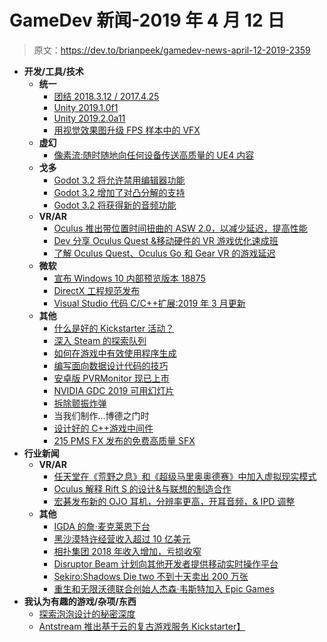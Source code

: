 # GameDev 新闻-2019 年 4 月 12 日

> 原文：<https://dev.to/brianpeek/gamedev-news-april-12-2019-2359>

*   **开发/工具/技术**
    *   **统一**
        *   [团结 2018.3.12 / 2017.4.25](https://unity3d.com/get-unity/download/archive)
        *   [Unity 2019.1.0f1](https://unity3d.com/unity/beta/2019.1)
        *   [Unity 2019.2.0a11](https://unity3d.com/alpha/2019.2)
        *   [用视觉效果图升级 FPS 样本中的 VFX](https://blogs.unity3d.com/2019/04/10/upgrading-vfx-in-the-fps-sample-with-visual-effect-graph/)
    *   **虚幻**
        *   [像素流:随时随地向任何设备传送高质量的 UE4 内容](https://www.unrealengine.com/en-US/blog/pixel-streaming-delivering-high-quality-ue4-content-to-any-device-anywhere)
    *   **戈多**
        *   [Godot 3.2 将允许禁用编辑器功能](https://godotengine.org/article/godot-32-will-allow-disabling-editor-features)
        *   [Godot 3.2 增加了对凸分解的支持](https://godotengine.org/article/godot-3-2-adds-support-convex-decomposition)
        *   [Godot 3.2 将获得新的音频功能](https://godotengine.org/article/godot-32-will-get-new-audio-features)
    *   **VR/AR**
        *   [Oculus 推出带位置时间扭曲的 ASW 2.0，以减少延迟，提高性能](https://www.roadtovr.com/oculus-launches-asw-2-0-asynchronous-spacewarp/)
        *   [Dev 分享 Oculus Quest &移动硬件的 VR 游戏优化速成班](https://www.roadtovr.com/vr-game-optimization-for-oculus-quest-mobile-hardware/)
        *   [了解 Oculus Quest、Oculus Go 和 Gear VR 的游戏延迟](https://developer.oculus.com/blog/understanding-gameplay-latency-for-oculus-quest-oculus-go-and-gear-vr/)
    *   **微软**
        *   [宣布 Windows 10 内部预览版本 18875](https://blogs.windows.com/windowsexperience/2019/04/10/announcing-windows-10-insider-preview-build-18875/)
        *   [DirectX 工程规范发布](https://devblogs.microsoft.com/directx/directx-engineering-specs-published/)
        *   [Visual Studio 代码 C/C++扩展:2019 年 3 月更新](https://devblogs.microsoft.com/cppblog/visual-studio-code-c-c-extension-march-2019-update/)
    *   **其他**
        *   [什么是好的 Kickstarter 活动？](https://www.gamesindustry.biz/articles/2019-04-08-what-makes-a-good-kickstarter-campaign)
        *   [深入 Steam 的探索队列](http://www.gamasutra.com/blogs/ErikJohnson/20190404/340061/A_Deep_Dive_Into_Steams_Discovery_Queue.php)
        *   [如何在游戏中有效使用程序生成](http://www.gamasutra.com/view/news/340190/How_to_effectively_use_procedural_generation_in_games.php)
        *   [编写面向数据设计代码的技巧](http://www.gamasutra.com/blogs/MarcCosta/20190409/340374/Tips_on_writing_code_for_DataOriented_Design.php)
        *   [安卓版 PVRMonitor 现已上市](https://www.gamedev.net/news/pvrmonitor-for-android-now-available-r834/)
        *   [NVIDIA GDC 2019 可用幻灯片](https://www.gamedev.net/news/nvidia-gdc-2019-slides-available-r826/)
        *   [拆除颤振炸弹](http://www.gamasutra.com/blogs/HadarSilverman/20190410/340477/Defusing_Flutter_Bombs.php)
        *   当我们制作…博德之门时
        *   [设计好的 C++游戏中间件](https://www.gamedev.net/articles/programming/general-and-gameplay-programming/designing-good-c-game-middleware-r5090/)
        *   [215 PMS FX 发布的免费高质量 SFX](https://www.gamedev.net/news/215-free-high-quality-sfx-released-by-pmsfx-r837/)
*   **行业新闻**
    *   **VR/AR**
        *   [任天堂在《荒野之息》和《超级马里奥奥德赛》中加入虚拟现实模式](http://www.gamasutra.com/view/news/340251/Nintendo_adding_VR_modes_to_Breath_of_the_Wild_and_Super_Mario_Odyssey.php)
        *   [Oculus 解释 Rift S 的设计&与联想的制造合作](https://www.roadtovr.com/oculus-explains-rift-s-design-partnership-lenovo/)
        *   [宏碁发布新的 OJO 耳机，分辨率更高，开耳音频，& IPD 调整](https://www.roadtovr.com/acer-conceptd-ojo-headset-announcement/)
    *   **其他**
        *   [IGDA 的詹·麦克莱恩下台](https://www.gamesindustry.biz/articles/2019-04-08-igdas-jen-maclean-stepping-down)
        *   [黑沙漠特许经营收入超过 10 亿美元](https://www.gamesindustry.biz/articles/2019-04-09-black-desert-franchise-tops-USD1-billion-in-revenues)
        *   [相扑集团 2018 年收入增加，亏损收窄](https://www.gamesindustry.biz/articles/2019-04-09-sumo-group-raised-revenue-narrowed-losses-in-2018)
        *   [Disruptor Beam 计划向其他开发者提供移动实时操作平台](http://www.gamasutra.com/view/news/340555/Disruptor_Beam_plans_to_offer_a_mobile_live_ops_platform_to_other_devs.php)
        *   [Sekiro:Shadows Die two 不到十天卖出 200 万张](https://www.gamesindustry.biz/articles/2019-04-11-sekiro-shadows-die-twice-sells-two-million-in-less-than-ten-days)
        *   [重生和无限沃德联合创始人杰森·韦斯特加入 Epic Games](http://www.gamasutra.com/view/news/340731/Report_Respawn_and_Infinity_Ward_cofounder_Jason_West_has_joined_Epic_Games.php)
*   **我认为有趣的游戏/杂项/东西**
    *   [探索泡泡设计的秘密深度](http://www.gamasutra.com/view/news/340040/Exploring_the_secret_depths_of_Bubble_Bobbles_design.php)
    *   [Antstream 推出基于云的复古游戏服务 Kickstarter】](https://www.vintageisthenewold.com/antstream-launches-kickstarter-for-cloud-based-retro-gaming-service/)